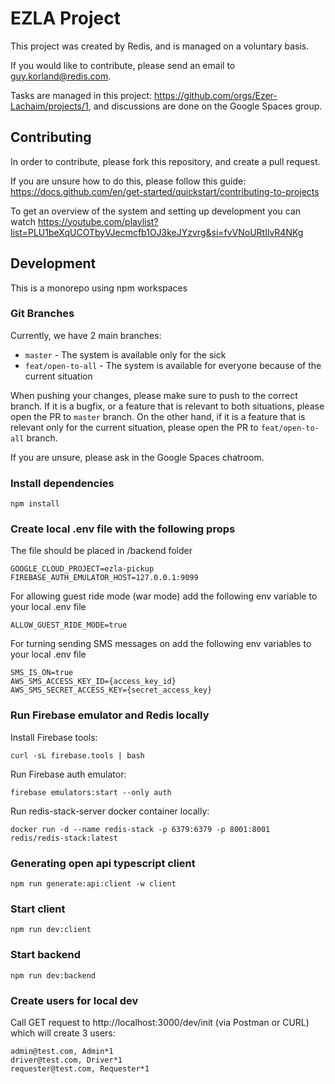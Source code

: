 # EZLA Project

This project was created by Redis, and is managed on a voluntary basis.

If you would like to contribute, please send an email to <a href="mailto:guy.korland@redis.com">guy.korland@redis.com</a>.

Tasks are managed in this project: https://github.com/orgs/Ezer-Lachaim/projects/1, and discussions are done on the Google Spaces group.

## Contributing

In order to contribute, please fork this repository, and create a pull request.

If you are unsure how to do this, please follow this guide: https://docs.github.com/en/get-started/quickstart/contributing-to-projects

To get an overview of the system and setting up development you can watch https://youtube.com/playlist?list=PLU1beXqUCOTbyVJecmcfb1OJ3keJYzvrg&si=fvVNoURtIlvR4NKg

## Development

This is a monorepo using npm workspaces

### Git Branches

Currently, we have 2 main branches:

- `master` - The system is available only for the sick
- `feat/open-to-all` - The system is available for everyone because of the current situation

When pushing your changes, please make sure to push to the correct branch.
If it is a bugfix, or a feature that is relevant to both situations, please open the PR to `master` branch.
On the other hand, if it is a feature that is relevant only for the current situation, please open the PR to `feat/open-to-all` branch.

If you are unsure, please ask in the Google Spaces chatroom.

### Install dependencies

```
npm install
```

### Create local .env file with the following props

The file should be placed in /backend folder

```
GOOGLE_CLOUD_PROJECT=ezla-pickup
FIREBASE_AUTH_EMULATOR_HOST=127.0.0.1:9099
```

For allowing guest ride mode (war mode) add the following env variable to your local .env file

```
ALLOW_GUEST_RIDE_MODE=true
```

For turning sending SMS messages on add the following env variables to your local .env file

```
SMS_IS_ON=true
AWS_SMS_ACCESS_KEY_ID={access_key_id}
AWS_SMS_SECRET_ACCESS_KEY={secret_access_key}
```

### Run Firebase emulator and Redis locally

Install Firebase tools:

```
curl -sL firebase.tools | bash
```

Run Firebase auth emulator:

```
firebase emulators:start --only auth
```

Run redis-stack-server docker container locally:

```
docker run -d --name redis-stack -p 6379:6379 -p 8001:8001 redis/redis-stack:latest
```

### Generating open api typescript client

```
npm run generate:api:client -w client
```

### Start client

```
npm run dev:client
```

### Start backend

```
npm run dev:backend
```

### Create users for local dev

Call GET request to http://localhost:3000/dev/init (via Postman or CURL) which will create 3 users:

```
admin@test.com, Admin*1
driver@test.com, Driver*1
requester@test.com, Requester*1
```
